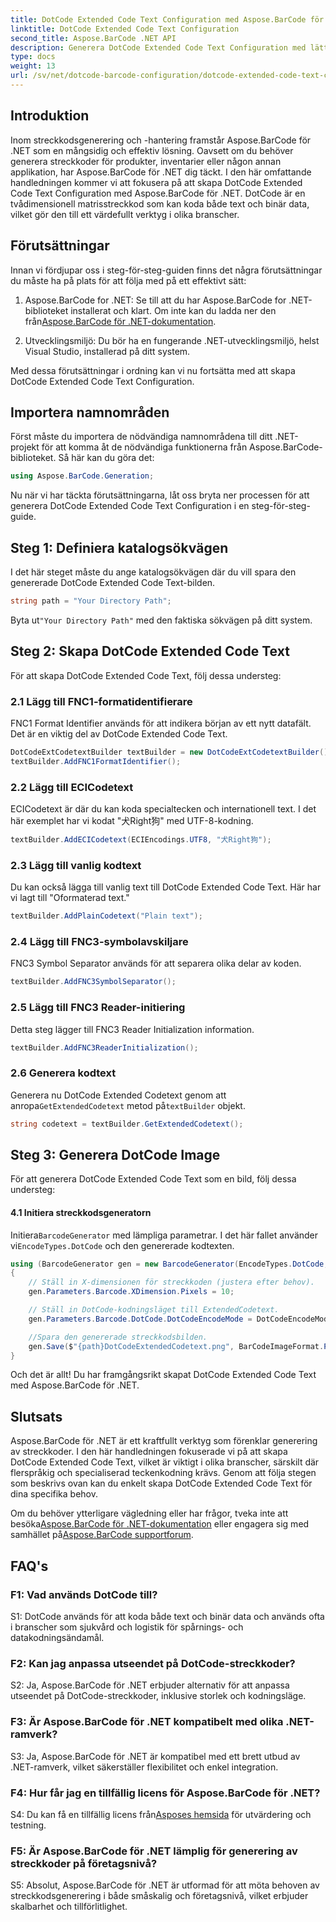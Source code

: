 ```yaml
---
title: DotCode Extended Code Text Configuration med Aspose.BarCode för .NET
linktitle: DotCode Extended Code Text Configuration
second_title: Aspose.BarCode .NET API
description: Generera DotCode Extended Code Text Configuration med lätthet med Aspose.BarCode för .NET. Följ vår steg-för-steg-guide för effektiv streckkodskapande.
type: docs
weight: 13
url: /sv/net/dotcode-barcode-configuration/dotcode-extended-code-text-configuration/
---
```

## Introduktion

Inom streckkodsgenerering och -hantering framstår Aspose.BarCode för .NET som en mångsidig och effektiv lösning. Oavsett om du behöver generera streckkoder för produkter, inventarier eller någon annan applikation, har Aspose.BarCode för .NET dig täckt. I den här omfattande handledningen kommer vi att fokusera på att skapa DotCode Extended Code Text Configuration med Aspose.BarCode för .NET. DotCode är en tvådimensionell matrisstreckkod som kan koda både text och binär data, vilket gör den till ett värdefullt verktyg i olika branscher.

## Förutsättningar

Innan vi fördjupar oss i steg-för-steg-guiden finns det några förutsättningar du måste ha på plats för att följa med på ett effektivt sätt:

1.  Aspose.BarCode for .NET: Se till att du har Aspose.BarCode for .NET-biblioteket installerat och klart. Om inte kan du ladda ner den från[Aspose.BarCode för .NET-dokumentation](https://reference.aspose.com/barcode/net/).

2. Utvecklingsmiljö: Du bör ha en fungerande .NET-utvecklingsmiljö, helst Visual Studio, installerad på ditt system.

Med dessa förutsättningar i ordning kan vi nu fortsätta med att skapa DotCode Extended Code Text Configuration.

## Importera namnområden

Först måste du importera de nödvändiga namnområdena till ditt .NET-projekt för att komma åt de nödvändiga funktionerna från Aspose.BarCode-biblioteket. Så här kan du göra det:


```csharp
using Aspose.BarCode.Generation;
```

Nu när vi har täckta förutsättningarna, låt oss bryta ner processen för att generera DotCode Extended Code Text Configuration i en steg-för-steg-guide.



## Steg 1: Definiera katalogsökvägen

I det här steget måste du ange katalogsökvägen där du vill spara den genererade DotCode Extended Code Text-bilden.

```csharp
string path = "Your Directory Path";
```

 Byta ut`"Your Directory Path"` med den faktiska sökvägen på ditt system.

## Steg 2: Skapa DotCode Extended Code Text

För att skapa DotCode Extended Code Text, följ dessa understeg:

### 2.1 Lägg till FNC1-formatidentifierare

FNC1 Format Identifier används för att indikera början av ett nytt datafält. Det är en viktig del av DotCode Extended Code Text.

```csharp
DotCodeExtCodetextBuilder textBuilder = new DotCodeExtCodetextBuilder();
textBuilder.AddFNC1FormatIdentifier();
```

### 2.2 Lägg till ECICodetext

ECICodetext är där du kan koda specialtecken och internationell text. I det här exemplet har vi kodat "犬Right狗" med UTF-8-kodning.

```csharp
textBuilder.AddECICodetext(ECIEncodings.UTF8, "犬Right狗");
```

### 2.3 Lägg till vanlig kodtext

Du kan också lägga till vanlig text till DotCode Extended Code Text. Här har vi lagt till "Oformaterad text."

```csharp
textBuilder.AddPlainCodetext("Plain text");
```

### 2.4 Lägg till FNC3-symbolavskiljare

FNC3 Symbol Separator används för att separera olika delar av koden.

```csharp
textBuilder.AddFNC3SymbolSeparator();
```

### 2.5 Lägg till FNC3 Reader-initiering

Detta steg lägger till FNC3 Reader Initialization information.

```csharp
textBuilder.AddFNC3ReaderInitialization();
```

### 2.6 Generera kodtext

 Generera nu DotCode Extended Codetext genom att anropa`GetExtendedCodetext` metod på`textBuilder` objekt.

```csharp
string codetext = textBuilder.GetExtendedCodetext();
```

## Steg 3: Generera DotCode Image

För att generera DotCode Extended Code Text som en bild, följ dessa understeg:

#### 4.1 Initiera streckkodsgeneratorn

 Initiera`BarcodeGenerator` med lämpliga parametrar. I det här fallet använder vi`EncodeTypes.DotCode` och den genererade kodtexten.

```csharp
using (BarcodeGenerator gen = new BarcodeGenerator(EncodeTypes.DotCode, codetext))
{
    // Ställ in X-dimensionen för streckkoden (justera efter behov).
    gen.Parameters.Barcode.XDimension.Pixels = 10;

    // Ställ in DotCode-kodningsläget till ExtendedCodetext.
    gen.Parameters.Barcode.DotCode.DotCodeEncodeMode = DotCodeEncodeMode.ExtendedCodetext;

    //Spara den genererade streckkodsbilden.
    gen.Save($"{path}DotCodeExtendedCodetext.png", BarCodeImageFormat.Png);
}
```

Och det är allt! Du har framgångsrikt skapat DotCode Extended Code Text med Aspose.BarCode för .NET.

## Slutsats

Aspose.BarCode för .NET är ett kraftfullt verktyg som förenklar generering av streckkoder. I den här handledningen fokuserade vi på att skapa DotCode Extended Code Text, vilket är viktigt i olika branscher, särskilt där flerspråkig och specialiserad teckenkodning krävs. Genom att följa stegen som beskrivs ovan kan du enkelt skapa DotCode Extended Code Text för dina specifika behov.

 Om du behöver ytterligare vägledning eller har frågor, tveka inte att besöka[Aspose.BarCode för .NET-dokumentation](https://reference.aspose.com/barcode/net/) eller engagera sig med samhället på[Aspose.BarCode supportforum](https://forum.aspose.com/c/barcode/13).

## FAQ's

### F1: Vad används DotCode till?

S1: DotCode används för att koda både text och binär data och används ofta i branscher som sjukvård och logistik för spårnings- och datakodningsändamål.

### F2: Kan jag anpassa utseendet på DotCode-streckkoder?

S2: Ja, Aspose.BarCode för .NET erbjuder alternativ för att anpassa utseendet på DotCode-streckkoder, inklusive storlek och kodningsläge.

### F3: Är Aspose.BarCode för .NET kompatibelt med olika .NET-ramverk?

S3: Ja, Aspose.BarCode för .NET är kompatibel med ett brett utbud av .NET-ramverk, vilket säkerställer flexibilitet och enkel integration.

### F4: Hur får jag en tillfällig licens för Aspose.BarCode för .NET?

 S4: Du kan få en tillfällig licens från[Asposes hemsida](https://purchase.aspose.com/temporary-license/) för utvärdering och testning.

### F5: Är Aspose.BarCode för .NET lämplig för generering av streckkoder på företagsnivå?

S5: Absolut, Aspose.BarCode för .NET är utformad för att möta behoven av streckkodsgenerering i både småskalig och företagsnivå, vilket erbjuder skalbarhet och tillförlitlighet.